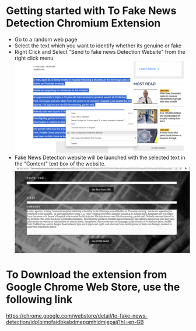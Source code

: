 # Getting started with To Fake News Detection Chromium Extension

- Go to a random web page
- Select the text which you want to identify whether its genuine or fake
- Right Click and Select "Send to fake news Detection Website" from the right click menu
![Alt text](image.png)
- Fake News Detection website will be launched with the selected text in the "Content" text box of the website.
![Alt text](image-1.png)


# To Download the extension from Google Chrome Web Store, use the following link

https://chrome.google.com/webstore/detail/to-fake-news-detection/idplbimofaidbkabdmepgmhldmjepajj?hl=en-GB